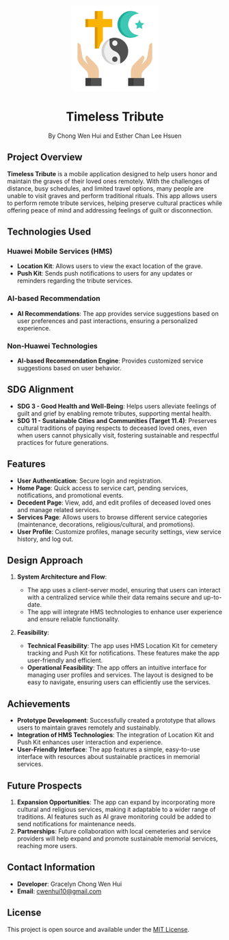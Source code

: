 
<div align="center">
  <img style="height: 200px;" src="timelesstributelogo.png">
  <h1>Timeless Tribute</h1>
  <p>By Chong Wen Hui and Esther Chan Lee Hsuen</p>
</div>

## Project Overview

**Timeless Tribute** is a mobile application designed to help users honor and maintain the graves of their loved ones remotely. With the challenges of distance, busy schedules, and limited travel options, many people are unable to visit graves and perform traditional rituals. This app allows users to perform remote tribute services, helping preserve cultural practices while offering peace of mind and addressing feelings of guilt or disconnection.

## Technologies Used

### Huawei Mobile Services (HMS)
- **Location Kit**: Allows users to view the exact location of the grave.
- **Push Kit**: Sends push notifications to users for any updates or reminders regarding the tribute services.

### AI-based Recommendation
- **AI Recommendations**: The app provides service suggestions based on user preferences and past interactions, ensuring a personalized experience.

### Non-Huawei Technologies
- **AI-based Recommendation Engine**: Provides customized service suggestions based on user behavior.

## SDG Alignment

- **SDG 3 - Good Health and Well-Being**: Helps users alleviate feelings of guilt and grief by enabling remote tributes, supporting mental health.
- **SDG 11 - Sustainable Cities and Communities (Target 11.4)**: Preserves cultural traditions of paying respects to deceased loved ones, even when users cannot physically visit, fostering sustainable and respectful practices for future generations.

## Features

- **User Authentication**: Secure login and registration.
- **Home Page**: Quick access to service cart, pending services, notifications, and promotional events.
- **Decedent Page**: View, add, and edit profiles of deceased loved ones and manage related services.
- **Services Page**: Allows users to browse different service categories (maintenance, decorations, religious/cultural, and promotions).
- **User Profile**: Customize profiles, manage security settings, view service history, and log out.

## Design Approach

1. **System Architecture and Flow**:
   - The app uses a client-server model, ensuring that users can interact with a centralized service while their data remains secure and up-to-date.
   - The app will integrate HMS technologies to enhance user experience and ensure reliable functionality.
   
2. **Feasibility**:
   - **Technical Feasibility**: The app uses HMS Location Kit for cemetery tracking and Push Kit for notifications. These features make the app user-friendly and efficient.
   - **Operational Feasibility**: The app offers an intuitive interface for managing user profiles and services. The layout is designed to be easy to navigate, ensuring users can efficiently use the services.

## Achievements

- **Prototype Development**: Successfully created a prototype that allows users to maintain graves remotely and sustainably.
- **Integration of HMS Technologies**: The integration of Location Kit and Push Kit enhances user interaction and experience.
- **User-Friendly Interface**: The app features a simple, easy-to-use interface with resources about sustainable practices in memorial services.

## Future Prospects

1. **Expansion Opportunities**: The app can expand by incorporating more cultural and religious services, making it adaptable to a wider range of traditions. AI features such as AI grave monitoring could be added to send notifications for maintenance needs.
2. **Partnerships**: Future collaboration with local cemeteries and service providers will help expand and promote sustainable memorial services, reaching more users.

## Contact Information

- **Developer**: Gracelyn Chong Wen Hui
- **Email**: [cwenhui10@gmail.com](mailto:cwenhui10@gmail.com)

## License

This project is open source and available under the [MIT License](LICENSE).
